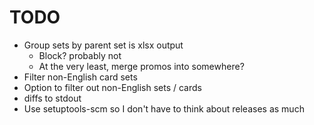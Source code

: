 # TODO

-   Group sets by parent set is xlsx output
    -   Block? probably not
    -   At the very least, merge promos into somewhere?
-   Filter non-English card sets
-   Option to filter out non-English sets / cards
-   diffs to stdout
-   Use setuptools-scm so I don't have to think about releases as much
